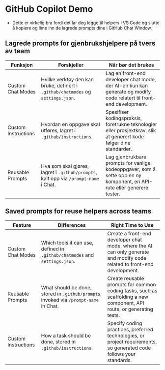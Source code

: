 # GitHub Copilot Demo
- Dette er virkelig bra fordi det lar deg legge til helpers i VS Code og slutte å kopiere og lime inn de lagrede prompts dine i GitHub Chat Window.

## Lagrede prompts for gjenbrukshjelpere på tvers av team

| Funksjon            | Forskjeller                                                                                                                | Når bør det brukes                                                                                                          |
| ------------------- | -------------------------------------------------------------------------------------------------------------------------- | --------------------------------------------------------------------------------------------------------------------------- |
| Custom Chat Modes   | Hvilke verktøy den kan bruke, definert i `.github/chatmodes` og `settings.json`.                  | Lag en front-end developer chat mode, der AI-en kun kan generate og modify code relatert til front-end development. |
| Custom Instructions | Hvordan en oppgave skal utføres, lagret i `.github/instructions`. | Spesifiser kodingspraksis, foretrukne teknologier eller prosjektkrav, slik at generert kode følger dine standarder. |
| Reusable Prompts    | Hva som skal gjøres, lagret i `.github/prompts`, kalt opp via `/prompt-name` i Chat.                 |  Lag gjenbrukbare prompts for vanlige kodeoppgaver, som å sette opp en ny komponent, en API-rute eller generere tester. 
## Saved prompts for reuse helpers across teams

| Feature             | Differences                                                                                                       | Right Time to Use                                                                                               |
| ------------------- | ----------------------------------------------------------------------------------------------------------------- | --------------------------------------------------------------------------------------------------------------- |
| Custom Chat Modes   | Which tools it can use, defined in `.github/chatmodes` and `settings.json`.            | Create a front-end developer chat mode, where the AI can only generate and modify code related to front-end development.  |
| Reusable Prompts    | What should be done, stored in `.github/prompts`, invoked via `/prompt-name` in Chat.            | Create reusable prompts for common coding tasks, such as scaffolding a new component, API route, or generating tests. |
| Custom Instructions | How a task should be done, stored in `.github/instructions`. | Specify coding practices, preferred technologies, or project requirements, so generated code follows your standards.